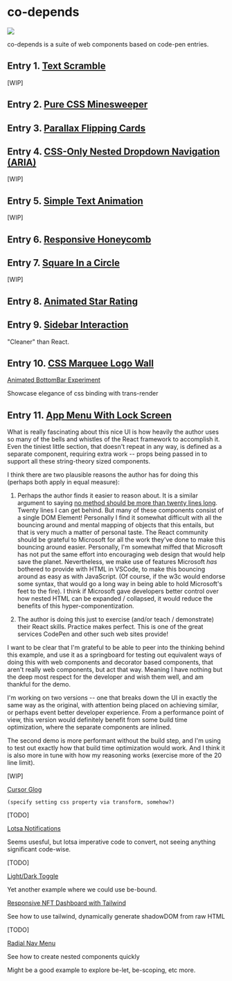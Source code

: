 # co-depends

<a href="https://nodei.co/npm/co-depends/"><img src="https://nodei.co/npm/co-depends.png"></a>

co-depends is a suite of web components based on code-pen entries.

## Entry 1.  [Text Scramble](https://codepen.io/soulwire/pen/mErPAK)
[WIP]

## Entry 2.  [Pure CSS Minesweeper](https://codepen.io/bali_balo/pen/BLJONk)

## Entry 3.  [Parallax Flipping Cards](https://codepen.io/tyrellrummage/pen/wqGgLO)

## Entry 4. [CSS-Only Nested Dropdown Navigation (ARIA)](https://codepen.io/gabriellewee/pen/oWyObX)  
[WIP]
## Entry 5.  [Simple Text Animation](https://codepen.io/yemon/pen/pWoROm)
[WIP]

## Entry 6.  [Responsive Honeycomb](https://codepen.io/gzuzkstro/pen/ebdxZQ)

## Entry 7.  [Square In a Circle](https://codepen.io/raymondyang/pen/eWGewE)
[WIP]

## Entry 8.  [Animated Star Rating](https://codepen.io/jkantner/pen/BarvVNa)

## Entry 9.  [Sidebar Interaction](https://codepen.io/aybukeceylan/pen/wvpBmrq)

"Cleaner" than React.

## Entry 10.  [CSS Marquee Logo Wall](https://codepen.io/hexagoncircle/pen/wvmjomb)

[Animated BottomBar Experiment](https://codepen.io/chrisbautista/pen/NWXjqLN)

Showcase elegance of css binding with trans-render

## Entry 11.  [App Menu With Lock Screen](https://codepen.io/Hyperplexed/pen/vYpXNJd)

What is really fascinating about this nice UI is how heavily the author uses so many of the bells and whistles of the React framework to accomplish it.  Even the tiniest little section, that doesn't repeat in any way, is defined as a separate component, requiring extra work -- props being passed in to support all these string-theory sized components.  

I think there are two plausible reasons the author has for doing this (perhaps both apply in equal measure):

1.  Perhaps the author finds it easier to reason about.  It is a similar argument to saying [no method should be more than twenty lines long](https://marekhudyma.com/code-style/2021/02/01/uncle-bob-about-functions.html).  Twenty lines I can get behind.  But many of these components consist of a single DOM Element!  Personally I find it somewhat difficult with all the bouncing around and mental mapping of objects that this entails, but that is very much a matter of personal taste.  The React community should be grateful to Microsoft for all the work they've done to make this bouncing around easier.  Personally, I'm somewhat miffed that Microsoft has not put the same effort into encouraging web design that would help save the planet.  Nevertheless, we make use of features Microsoft *has* bothered to provide with HTML in VSCode, to make this bouncing around as easy as with JavaScript.  (Of course, if the w3c would endorse some syntax, that would go a long way in being able to hold Microsoft's feet to the fire).  I think if Microsoft gave developers better control over how nested HTML can be expanded / collapsed, it would reduce the benefits of this hyper-componentization.

2.  The author is doing this just to exercise (and/or teach / demonstrate) their React skills.  Practice makes perfect.  This is one of the great services CodePen and other such web sites provide!

I want to be clear that I'm grateful to be able to peer into the thinking behind this example, and use it as a springboard for testing out equivalent ways of doing this with web components and decorator based components, that aren't really web components, but act that way.  Meaning I have nothing but the deep most respect for the developer and wish them well, and am thankful for the demo.

I'm working on two versions -- one that breaks down the UI in exactly the same way as the original, with attention being placed on achieving similar, or perhaps event better developer experience.  From a performance point of view, this version would definitely benefit from some build time optimization, where the separate components are inlined.

The second demo is more performant without the build step, and I'm using to test out exactly how that build time optimization would work.  And I think it is also more in tune with how my reasoning works (exercise more of the 20 line limit).

[WIP]

[Cursor Glog](https://codepen.io/davidkpiano/pen/gOoNZNe)
    
    (specify setting css property via transform, somehow?)

[TODO]

[Lotsa Notifications](https://codepen.io/jkantner/pen/XWzePgp)

Seems usesful, but lotsa imperative code to convert, not seeing anything significant code-wise.

[TODO]

[Light/Dark Toggle](https://codepen.io/jkantner/pen/eYygqJm)

Yet another example where we could use be-bound.

[Responsive NFT Dashboard with Tailwind](https://codepen.io/dilums/pen/YzrvrBy)

See how to use tailwind, dynamically generate shadowDOM from raw HTML

[TODO]

[Radial Nav Menu](https://codepen.io/Hyperplexed/pen/GRyeGeZ)

See how to create nested components quickly

Might be a good example to explore be-let, be-scoping, etc more.

